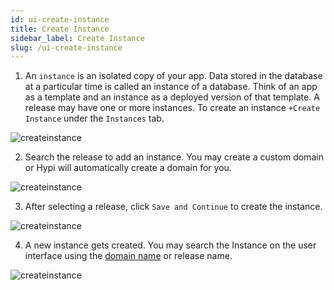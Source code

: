 ```yaml
---
id: ui-create-instance
title: Create Instance
sidebar_label: Create Instance
slug: /ui-create-instance
---
```


1. An `instance` is an isolated copy of your app. Data stored in the database at a particular time is called an instance of a database. Think of an app as a template and an instance as a deployed version of that template. A release may have one or more instances. To create an instance `+Create Instance` under the `Instances` tab.

![createinstance](/img/UI-CreateInstance-1.PNG)

2. Search the release to add an instance. You may create a custom domain or Hypi will automatically create a domain for you.

![createinstance](/img/UI-CreateInstance-2.PNG)

3. After selecting a release, click `Save and Continue` to create the instance.

![createinstance](/img/UI-CreateInstance-3.PNG)

4. A new instance gets created. You may search the Instance on the user interface using the [domain name](apisetup.md) or release name.

![createinstance](/img/UI-CreateInstance-4.PNG)

